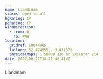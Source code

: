 ```yaml
---
name: Llandinam
status: Open to all
hgRating: CP
pgRating: CP
windDirection:
  - from: W
    to: WNW
location:
  gridref: SO044886
  latlong: 52.474955, -3.431573
  physicalMaps: 1:50000 136 or Explorer 214
date: 2022-08-21T14:21:48.414Z
---
```

Llandinam